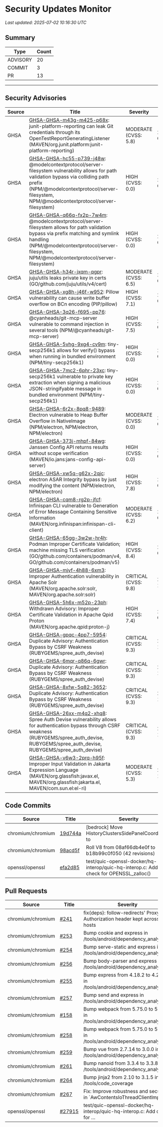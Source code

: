 # Security Updates Monitor

*Last updated: 2025-07-02 10:16:30 UTC*

## Summary
| Type | Count |
|------|-------|
| ADVISORY | 20 |
| COMMIT | 3 |
| PR | 13 |

---

## Security Advisories

| Source | Title | Severity | Date |
|--------|-------|----------|------|
| GHSA | [GHSA-GHSA-m43g-m425-p68x](https://github.com/advisories/GHSA-m43g-m425-p68x): junit-platform-reporting can leak Git credentials through its OpenTestReportGeneratingListener  (MAVEN/org.junit.platform:junit-platform-reporting) | MODERATE (CVSS: 5.8) | 2025-07-01 |
| GHSA | [GHSA-GHSA-hc55-p739-j48w](https://github.com/advisories/GHSA-hc55-p739-j48w): @modelcontextprotocol/server-filesystem vulnerability allows for path validation bypass via colliding path prefix (NPM/@modelcontextprotocol/server-filesystem, NPM/@modelcontextprotocol/server-filesystem) | HIGH (CVSS: 0.0) | 2025-07-01 |
| GHSA | [GHSA-GHSA-q66q-fx2p-7w4m](https://github.com/advisories/GHSA-q66q-fx2p-7w4m): @modelcontextprotocol/server-filesystem allows for path validation bypass via prefix matching and symlink handling (NPM/@modelcontextprotocol/server-filesystem, NPM/@modelcontextprotocol/server-filesystem) | HIGH (CVSS: 0.0) | 2025-07-01 |
| GHSA | [GHSA-GHSA-h34r-jxqm-qgpr](https://github.com/advisories/GHSA-h34r-jxqm-qgpr): juju/utils leaks private key in certs (GO/github.com/juju/utils/v4/cert) | MODERATE (CVSS: 6.5) | 2025-07-01 |
| GHSA | [GHSA-GHSA-xg8h-j46f-w952](https://github.com/advisories/GHSA-xg8h-j46f-w952): Pillow vulnerability can cause write buffer overflow on BCn encoding (PIP/pillow) | HIGH (CVSS: 7.1) | 2025-07-01 |
| GHSA | [GHSA-GHSA-3q26-f695-pp76](https://github.com/advisories/GHSA-3q26-f695-pp76): @cyanheads/git-mcp-server vulnerable to command injection in several tools (NPM/@cyanheads/git-mcp-server) | HIGH (CVSS: 7.5) | 2025-06-30 |
| GHSA | [GHSA-GHSA-5vhg-9xg4-cv9m](https://github.com/advisories/GHSA-5vhg-9xg4-cv9m): tiny-secp256k1 allows for verify() bypass when running in bundled environment (NPM/tiny-secp256k1) | HIGH (CVSS: 0.0) | 2025-06-30 |
| GHSA | [GHSA-GHSA-7mc2-6phr-23xc](https://github.com/advisories/GHSA-7mc2-6phr-23xc): tiny-secp256k1 vulnerable to private key extraction when signing a malicious JSON-stringifyable message in bundled environment (NPM/tiny-secp256k1) | HIGH (CVSS: 0.0) | 2025-06-30 |
| GHSA | [GHSA-GHSA-6r2x-8pq8-9489](https://github.com/advisories/GHSA-6r2x-8pq8-9489): Electron vulnerable to Heap Buffer Overflow in NativeImage (NPM/electron, NPM/electron, NPM/electron) | MODERATE (CVSS: 0.0) | 2025-06-30 |
| GHSA | [GHSA-GHSA-373j-mhpf-84wg](https://github.com/advisories/GHSA-373j-mhpf-84wg): Janssen Config API returns results without scope verification (MAVEN/io.jans:jans-config-api-server) | HIGH (CVSS: 0.0) | 2025-06-30 |
| GHSA | [GHSA-GHSA-xw5q-g62x-2qjc](https://github.com/advisories/GHSA-xw5q-g62x-2qjc): electron ASAR Integrity bypass by just modifying the content (NPM/electron, NPM/electron) | HIGH (CVSS: 7.8) | 2025-06-30 |
| GHSA | [GHSA-GHSA-cqm8-rg2p-jfcf](https://github.com/advisories/GHSA-cqm8-rg2p-jfcf): Infinispan CLI vulnerable to Generation of Error Message Containing Sensitive Information (MAVEN/org.infinispan:infinispan-cli-client) | MODERATE (CVSS: 6.2) | 2025-06-27 |
| GHSA | [GHSA-GHSA-65gg-3w2w-hr4h](https://github.com/advisories/GHSA-65gg-3w2w-hr4h): Podman Improper Certificate Validation; machine missing TLS verification (GO/github.com/containers/podman/v4, GO/github.com/containers/podman/v5) | HIGH (CVSS: 8.4) | 2025-06-25 |
| GHSA | [GHSA-GHSA-mjvf-4h88-6xm3](https://github.com/advisories/GHSA-mjvf-4h88-6xm3): Improper Authentication vulnerability in Apache Solr (MAVEN/org.apache.solr:solr, MAVEN/org.apache.solr:solr) | CRITICAL (CVSS: 9.8) | 2024-10-16 |
| GHSA | [GHSA-GHSA-5h6x-m52p-23ph](https://github.com/advisories/GHSA-5h6x-m52p-23ph): Withdrawn Advisory: Improper Certificate Validation in Apache Qpid Proton (MAVEN/org.apache.qpid:proton-j) | HIGH (CVSS: 7.4) | 2022-05-24 |
| GHSA | [GHSA-GHSA-gpqc-4pp7-5954](https://github.com/advisories/GHSA-gpqc-4pp7-5954): Duplicate Advisory: Authentication Bypass by CSRF Weakness (RUBYGEMS/spree_auth_devise) | CRITICAL (CVSS: 9.3) | 2021-11-18 |
| GHSA | [GHSA-GHSA-6mqr-q86q-6gwr](https://github.com/advisories/GHSA-6mqr-q86q-6gwr): Duplicate Advisory: Authentication Bypass by CSRF Weakness (RUBYGEMS/spree_auth_devise) | CRITICAL (CVSS: 9.3) | 2021-11-18 |
| GHSA | [GHSA-GHSA-8xfw-5q82-3652](https://github.com/advisories/GHSA-8xfw-5q82-3652): Duplicate Advisory: Authentication Bypass by CSRF Weakness (RUBYGEMS/spree_auth_devise) | CRITICAL (CVSS: 9.3) | 2021-11-18 |
| GHSA | [GHSA-GHSA-26xx-m4q2-xhq8](https://github.com/advisories/GHSA-26xx-m4q2-xhq8): Spree Auth Devise vulnerability allows for authentication bypass through CSRF weakness (RUBYGEMS/spree_auth_devise, RUBYGEMS/spree_auth_devise, RUBYGEMS/spree_auth_devise) | CRITICAL (CVSS: 9.3) | 2021-11-18 |
| GHSA | [GHSA-GHSA-v6w3-2prq-h95f](https://github.com/advisories/GHSA-v6w3-2prq-h95f): Improper Input Validation in Jakarta Expression Language (MAVEN/org.glassfish:javax.el, MAVEN/org.glassfish:jakarta.el, MAVEN/com.sun.el:el-ri) | MODERATE (CVSS: 5.3) | 2021-10-06 |

## Code Commits

| Source | Title | Severity | Date |
|--------|-------|----------|------|
| chromium/chromium | [19d744a](https://github.com/chromium/chromium/commit/19d744a1813c9a302546d3da3147a69e3ee0a5d3) | [bedrock] Move HistoryClustersSidePanelCoordinator to | 2025-07-01 |
| chromium/chromium | [98acd5f](https://github.com/chromium/chromium/commit/98acd5f5491652ed1fa85177b74c3c81b9950da6) | Roll V8 from 08af66db4e0f to b18b99c0f050 (42 revisions) | 2025-07-01 |
| openssl/openssl | [efa2d85](https://github.com/openssl/openssl/commit/efa2d85571a50c5a697677e3568007eb0d8dcbe7) | test/quic-openssl-docker/hq-interop/quic-hq-interop.c: Add check for OPENSSL_zalloc() | 2025-06-26 |

## Pull Requests

| Source | Title | Severity | Date |
|--------|-------|----------|------|
| chromium/chromium | [#241](https://github.com/chromium/chromium/pull/241) | fix(deps): follow-redirects' Proxy-Authorization header kept across hosts | 2025-07-02 |
| chromium/chromium | [#253](https://github.com/chromium/chromium/pull/253) | Bump cookie and express in /tools/android/dependency_analysis/js | 2025-07-02 |
| chromium/chromium | [#254](https://github.com/chromium/chromium/pull/254) | Bump serve-static and express in /tools/android/dependency_analysis/js | 2025-07-02 |
| chromium/chromium | [#256](https://github.com/chromium/chromium/pull/256) | Bump body-parser and express in /tools/android/dependency_analysis/js | 2025-07-02 |
| chromium/chromium | [#255](https://github.com/chromium/chromium/pull/255) | Bump express from 4.18.2 to 4.21.2 in /tools/android/dependency_analysis/js | 2025-07-02 |
| chromium/chromium | [#257](https://github.com/chromium/chromium/pull/257) | Bump send and express in /tools/android/dependency_analysis/js | 2025-07-02 |
| chromium/chromium | [#158](https://github.com/chromium/chromium/pull/158) | Bump webpack from 5.75.0 to 5.76.0 in /tools/android/dependency_analysis/js | 2025-07-02 |
| chromium/chromium | [#258](https://github.com/chromium/chromium/pull/258) | Bump webpack from 5.75.0 to 5.97.1 in /tools/android/dependency_analysis/js | 2025-07-02 |
| chromium/chromium | [#259](https://github.com/chromium/chromium/pull/259) | Bump vue from 2.7.14 to 3.0.0 in /tools/android/dependency_analysis/js | 2025-07-02 |
| chromium/chromium | [#261](https://github.com/chromium/chromium/pull/261) | Bump nanoid from 3.3.4 to 3.3.8 in /tools/android/dependency_analysis/js | 2025-07-02 |
| chromium/chromium | [#264](https://github.com/chromium/chromium/pull/264) | Bump jinja2 from 2.10 to 3.1.5 in /tools/code_coverage | 2025-07-02 |
| chromium/chromium | [#267](https://github.com/chromium/chromium/pull/267) | Fix: Improve robustness and security in `AwContentsIoThreadClientImpl | 2025-07-02 |
| openssl/openssl | [#27915](https://github.com/openssl/openssl/pull/27915) | test/quic-openssl-docker/hq-interop/quic-hq-interop.c: Add check for … | 2025-07-01 |

